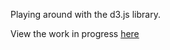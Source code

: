 Playing around with the d3.js library.

View the work in progress [here](https://a-bishop.github.io/d3-practice)
